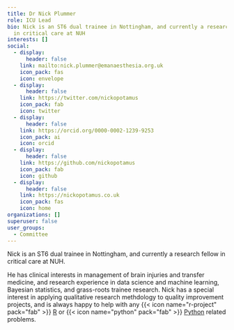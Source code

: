 ```yaml
---
title: Dr Nick Plummer
role: ICU Lead
bio: Nick is an ST6 dual trainee in Nottingham, and currently a research fellow
  in critical care at NUH
interests: []
social:
  - display:
      header: false
    link: mailto:nick.plummer@emanaesthesia.org.uk
    icon_pack: fas
    icon: envelope
  - display:
      header: false
    link: https://twitter.com/nickopotamus
    icon_pack: fab
    icon: twitter
  - display:
      header: false
    link: https://orcid.org/0000-0002-1239-9253
    icon_pack: ai
    icon: orcid
  - display:
      header: false
    link: https://github.com/nickopotamus
    icon_pack: fab
    icon: github
  - display:
      header: false
    link: https://nickopotamus.co.uk
    icon_pack: fas
    icon: home
organizations: []
superuser: false
user_groups:
  - Committee
---
```

Nick is an ST6 dual trainee in Nottingham, and currently a research fellow in critical care at NUH.

He has clinical interests in management of brain injuries and transfer medicine, and research experience in data science and machine learning, Bayesian statistics, and grass-roots trainee research. Nick has a special interest in applying qualitative research methdology to quality improvement projects, and is always happy to help with any {{< icon name="r-project" pack="fab" >}} [R](https://www.r-project.org/) or {{< icon name="python" pack="fab" >}} [Python](https://www.python.org/) related problems. 